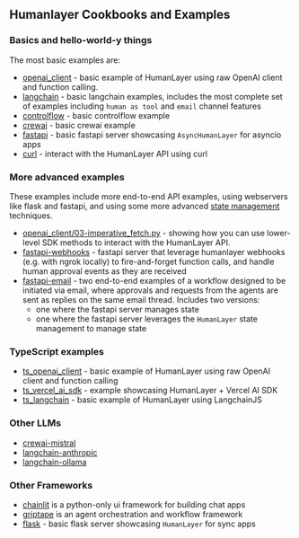 ## Humanlayer Cookbooks and Examples

### Basics and hello-world-y things

The most basic examples are:

- [openai_client](./openai_client) - basic example of HumanLayer using raw OpenAI client and function calling.
- [langchain](./langchain) - basic langchain examples, includes the most complete set of examples including `human as tool` and `email` channel features
- [controlflow](./controlflow) - basic controlflow example
- [crewai](./crewai) - basic crewai example
- [fastapi](./fastapi) - basic fastapi server showcasing `AsyncHumanLayer` for asyncio apps
- [curl](./curl) - interact with the HumanLayer API using curl

### More advanced examples

These examples include more end-to-end API examples, using webservers like flask and fastapi, and using some more advanced [state management](https://humanlayer.dev/docs/core/state-management) techniques.

- [openai_client/03-imperative_fetch.py](./openai_client/03-imperative_fetch.py) - showing how you can use lower-level SDK methods to interact with the HumanLayer API.
- [fastapi-webhooks](./fastapi-webhooks) - fastapi server that leverage humanlayer webhooks (e.g. with ngrok locally) to fire-and-forget function calls, and handle human approval events as they are received
- [fastapi-email](./fastapi-email) - two end-to-end examples of a workflow designed to be initiated via email, where approvals and requests from the agents are sent as replies on the same email thread. Includes two versions:
  - one where the fastapi server manages state
  - one where the fastapi server leverages the `HumanLayer` state management to manage state

### TypeScript examples

- [ts_openai_client](./ts_openai_client) - basic example of HumanLayer using raw OpenAI client and function calling
- [ts_vercel_ai_sdk](./ts_vercel_ai_sdk) - example showcasing HumanLayer + Vercel AI SDK
- [ts_langchain](./ts_langchain) - basic example of HumanLayer using LangchainJS

### Other LLMs

- [crewai-mistral](./crewai-mistral)
- [langchain-anthropic](./langchain-anthropic)
- [langchain-ollama](./langchain-ollama)

### Other Frameworks

- [chainlit](./chainlit) is a python-only ui framework for building chat apps
- [griptape](./griptape) is an agent orchestration and workflow framework
- [flask](./flask) - basic flask server showcasing `HumanLayer` for sync apps
